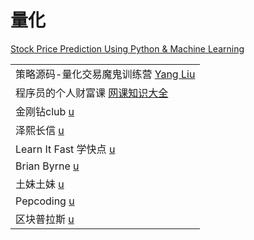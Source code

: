 # 量化

[Stock Price Prediction Using Python & Machine Learning](https://www.youtube.com/watch?v=QIUxPv5PJOY)

|                                                                                                     |
| --------------------------------------------------------------------------------------------------- |
| 策略源码-量化交易魔鬼训练营 [Yang Liu](https://www.youtube.com/playlist?list=PLhXu26RzZZTykTCQ2oZwqgd3TngXcVk1Z) |
| 程序员的个人财富课 [网课知识大全](https://www.youtube.com/playlist?list=PLhXu26RzZZTxK0M-d76QEfZBrtgmiA8ge)        |
| 金刚钻club [u](https://www.youtube.com/channel/UCIryIKNo64Gp0-u95pDtB1g/videos)                        |
| 泽熙长信 [u](https://www.youtube.com/channel/UCaZnNGHyYkeav5XoWXCj1Tw/playlists)                        |
| Learn It Fast 学快点 [u](https://www.youtube.com/channel/UCQGdLPQ85q\_K7GlwaSZEFCw/playlists)          |
| Brian Byrne [u](https://www.youtube.com/c/BrianByrneFinance/playlists)                              |
| 土妹土妹 [u](https://www.youtube.com/channel/UCu1lb\_YUHcJFoc7lraETxvQ/playlists)                       |
| Pepcoding [u](https://www.youtube.com/c/Pepcoding/playlists)                                        |
| 区块普拉斯 [u](https://www.youtube.com/c/%E5%8C%BA%E5%9D%97%E6%99%AE%E6%8B%89%E6%96%AF/videos)           |

